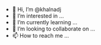 - 👋 Hi, I’m @khalnadj
- 👀 I’m interested in ...
- 🌱 I’m currently learning ...
- 💞️ I’m looking to collaborate on ...
- 📫 How to reach me ...

<!---
khalnadj/khalnadj is a ✨ special ✨ repository because its `README.md` (this file) appears on your GitHub profile.
You can click the Preview link to take a look at your changes.
--->
